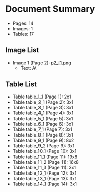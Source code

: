 # Document Summary

- Pages: 14
- Images: 1
- Tables: 17

## Image List

- Image 1 (Page 2): [p2_i1.png](pdf_images/p2_i1.png)
  - Text: A\

## Table List

- Table table_1_1 (Page 1): 2x1
- Table table_2_1 (Page 2): 3x1
- Table table_3_1 (Page 3): 3x1
- Table table_4_1 (Page 4): 3x1
- Table table_5_1 (Page 5): 3x1
- Table table_6_1 (Page 6): 3x1
- Table table_7_1 (Page 7): 3x1
- Table table_8_1 (Page 8): 3x1
- Table table_9_1 (Page 9): 8x2
- Table table_9_2 (Page 9): 3x1
- Table table_10_1 (Page 10): 3x1
- Table table_11_1 (Page 11): 19x8
- Table table_11_2 (Page 11): 16x8
- Table table_11_3 (Page 11): 3x1
- Table table_12_1 (Page 12): 3x1
- Table table_13_1 (Page 13): 3x1
- Table table_14_1 (Page 14): 3x1
